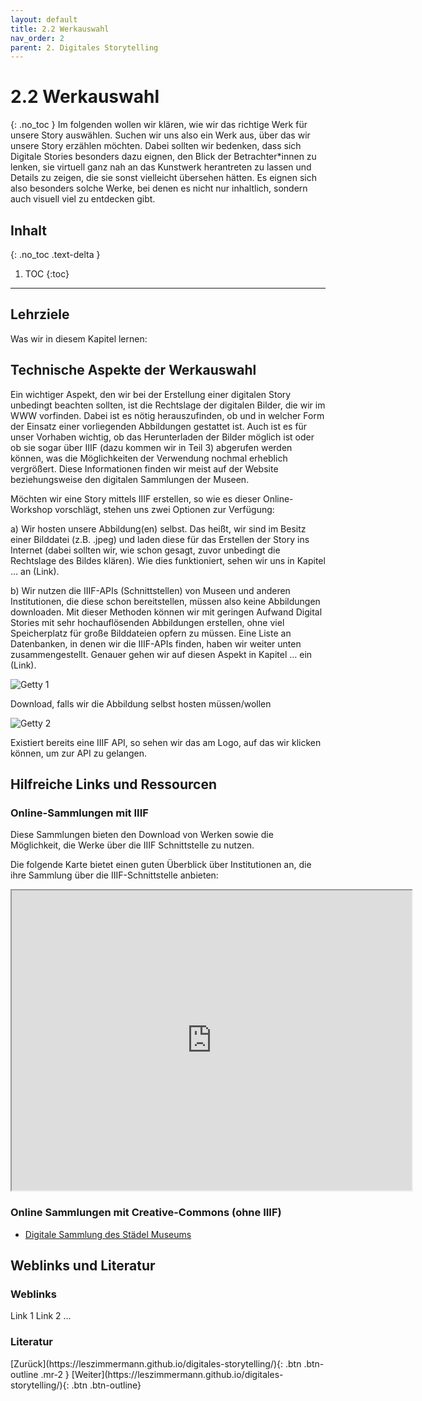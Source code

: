 ```yaml
---
layout: default
title: 2.2 Werkauswahl
nav_order: 2
parent: 2. Digitales Storytelling
---
```

# 2.2 Werkauswahl
{: .no_toc }
Im folgenden wollen wir klären, wie wir das richtige Werk für unsere Story auswählen. Suchen wir uns also ein Werk aus, über das wir unsere Story erzählen möchten. Dabei sollten wir bedenken, dass sich Digitale Stories besonders dazu eignen, den Blick der Betrachter*innen zu lenken, sie virtuell ganz nah an das Kunstwerk herantreten zu lassen und Details zu zeigen, die sie sonst vielleicht übersehen hätten. Es eignen sich also besonders solche Werke, bei denen es nicht nur inhaltlich, sondern auch visuell viel zu entdecken gibt. 

## Inhalt
{: .no_toc .text-delta }

1. TOC
{:toc}

---

## Lehrziele
Was wir in diesem Kapitel lernen:

## Technische Aspekte der Werkauswahl
Ein wichtiger Aspekt, den wir bei der Erstellung einer digitalen Story unbedingt beachten sollten, ist die Rechtslage der digitalen Bilder, die wir im WWW vorfinden. Dabei ist es nötig herauszufinden, ob und in welcher Form der Einsatz einer vorliegenden Abbildungen gestattet ist. Auch ist es für unser Vorhaben wichtig, ob das Herunterladen der Bilder möglich ist oder ob sie sogar über IIIF (dazu kommen wir in Teil 3) abgerufen werden können, was die Möglichkeiten der Verwendung nochmal erheblich vergrößert.  Diese Informationen finden wir meist auf der Website beziehungsweise den digitalen Sammlungen der Museen.

Möchten wir eine Story mittels IIIF erstellen, so wie es dieser Online-Workshop vorschlägt, stehen uns zwei Optionen zur Verfügung:

a) Wir hosten unsere Abbildung(en) selbst. Das heißt, wir sind im Besitz einer Bilddatei (z.B. .jpeg) und laden diese für das Erstellen der Story ins Internet (dabei sollten wir, wie schon gesagt, zuvor unbedingt die Rechtslage des Bildes klären). Wie dies funktioniert, sehen wir uns in Kapitel … an (Link).

b) Wir nutzen die IIIF-APIs (Schnittstellen) von Museen und anderen Institutionen, die diese schon bereitstellen, müssen also keine Abbildungen downloaden. Mit dieser Methoden können wir mit geringen Aufwand Digital Stories mit sehr hochauflösenden Abbildungen erstellen, ohne viel Speicherplatz für große Bilddateien opfern zu müssen. Eine Liste an Datenbanken, in denen wir die IIIF-APIs finden, haben wir weiter unten zusammengestellt. Genauer gehen wir auf diesen Aspekt in Kapitel … ein (Link).

![Getty 1](https://cdn.lesliepzimmermann.de/storytelling/2-2-1_Getty-1.jpg)

Download, falls wir die Abbildung selbst hosten müssen/wollen

![Getty 2](https://cdn.lesliepzimmermann.de/storytelling/2-2-1_Getty-2.jpg)

Existiert bereits eine IIIF API, so sehen wir das am Logo, auf das wir klicken können, um zur API zu gelangen.

## Hilfreiche Links und Ressourcen 
### Online-Sammlungen mit IIIF
Diese Sammlungen bieten den Download von Werken sowie die Möglichkeit, die Werke über die IIIF Schnittstelle zu nutzen.

Die folgende Karte bietet einen guten Überblick über Institutionen an, die ihre Sammlung über die IIIF-Schnittstelle anbieten:

<iframe src="https://www.google.com/maps/d/embed?mid=1faJRKJpj2Vau__RDwt8af040x0GTVozp" width="640" height="480"></iframe>

### Online Sammlungen mit Creative-Commons (ohne IIIF)
- [Digitale Sammlung des Städel Museums](https://sammlung.staedelmuseum.de/de)

## Weblinks und Literatur
### Weblinks
Link 1
Link 2
...
### Literatur

<span class="fs-8">
[Zurück](https://leszimmermann.github.io/digitales-storytelling/){: .btn .btn-outline .mr-2 } 
</span>
<span class="fs-8">
[Weiter](https://leszimmermann.github.io/digitales-storytelling/){: .btn .btn-outline}
</span>